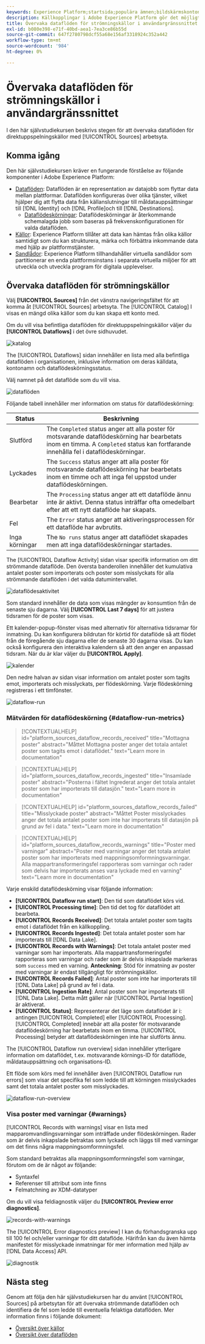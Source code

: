 ```yaml
---
keywords: Experience Platform;startsida;populära ämnen;bildskärmskonton;bildskärmsdataflöden;dataflöden
description: Källkopplingar i Adobe Experience Platform gör det möjligt att importera externt källkodsdata på schemalagd basis. I den här självstudiekursen beskrivs hur du övervakar direktuppspelade dataflöden från arbetsytan Källor.
title: Övervaka dataflöden för strömningskällor i användargränssnittet
exl-id: b080e398-e71f-40bd-aea1-7ea3ce86b55d
source-git-commit: 647f2780798dcf55a68e156af3318924c352a442
workflow-type: tm+mt
source-wordcount: '984'
ht-degree: 0%

---
```


# Övervaka dataflöden för strömningskällor i användargränssnittet

I den här självstudiekursen beskrivs stegen för att övervaka dataflöden för direktuppspelningskällor med [!UICONTROL Sources] arbetsyta.

## Komma igång

Den här självstudiekursen kräver en fungerande förståelse av följande komponenter i Adobe Experience Platform:

* [Dataflöden](../../../dataflows/home.md): Dataflöden är en representation av datajobb som flyttar data mellan plattformar. Dataflöden konfigureras över olika tjänster, vilket hjälper dig att flytta data från källanslutningar till måldatauppsättningar till [!DNL Identity] och [!DNL Profile]och till [!DNL Destinations].
   * [Dataflödeskörningar](../../notifications.md): Dataflödeskörningar är återkommande schemalagda jobb som baseras på frekvenskonfigurationen för valda dataflöden.
* [Källor](../../home.md): Experience Platform tillåter att data kan hämtas från olika källor samtidigt som du kan strukturera, märka och förbättra inkommande data med hjälp av plattformstjänster.
* [Sandlådor](../../../sandboxes/home.md): Experience Platform tillhandahåller virtuella sandlådor som partitionerar en enda plattformsinstans i separata virtuella miljöer för att utveckla och utveckla program för digitala upplevelser.

## Övervaka dataflöden för strömningskällor

Välj **[!UICONTROL Sources]** från det vänstra navigeringsfältet för att komma åt [!UICONTROL Sources] arbetsyta. The [!UICONTROL Catalog] I visas en mängd olika källor som du kan skapa ett konto med.

Om du vill visa befintliga dataflöden för direktuppspelningskällor väljer du **[!UICONTROL Dataflows]** i det övre sidhuvudet.

![katalog](../../images/tutorials/monitor-streaming/catalog.png)

The [!UICONTROL Dataflows] sidan innehåller en lista med alla befintliga dataflöden i organisationen, inklusive information om deras källdata, kontonamn och dataflödeskörningsstatus.

Välj namnet på det dataflöde som du vill visa.

![dataflöden](../../images/tutorials/monitor-streaming/dataflows.png)

Följande tabell innehåller mer information om status för dataflödeskörning:

| Status | Beskrivning |
| ------ | ----------- |
| Slutförd | The `Completed` status anger att alla poster för motsvarande dataflödeskörning har bearbetats inom en timma. A `Completed` status kan fortfarande innehålla fel i dataflödeskörningar. |
| Lyckades | The `Success` status anger att alla poster för motsvarande dataflödeskörning har bearbetats inom en timme och att inga fel uppstod under dataflödeskörningen. |
| Bearbetar | The `Processing` status anger att ett dataflöde ännu inte är aktivt. Denna status inträffar ofta omedelbart efter att ett nytt dataflöde har skapats. |
| Fel | The `Error` status anger att aktiveringsprocessen för ett dataflöde har avbrutits. |
| Inga körningar | The `No runs` status anger att dataflödet skapades men att inga dataflödeskörningar startades. |

The [!UICONTROL Dataflow Activity] sidan visar specifik information om ditt strömmande dataflöde. Den översta banderollen innehåller det kumulativa antalet poster som importerats och poster som misslyckats för alla strömmande dataflöden i det valda datumintervallet.

![dataflödesaktivitet](../../images/tutorials/monitor-streaming/dataflow-activity.png)

Som standard innehåller de data som visas mängder av konsumtion från de senaste sju dagarna. Välj **[!UICONTROL Last 7 days]** för att justera tidsramen för de poster som visas.

Ett kalender-popup-fönster visas med alternativ för alternativa tidsramar för inmatning. Du kan konfigurera bildrutan för körtid för dataflöde så att flödet från de föregående sju dagarna eller de senaste 30 dagarna visas. Du kan också konfigurera den interaktiva kalendern så att den anger en anpassad tidsram. När du är klar väljer du **[!UICONTROL Apply]**.

![kalender](../../images/tutorials/monitor-streaming/calendar.png)

Den nedre halvan av sidan visar information om antalet poster som tagits emot, importerats och misslyckats, per flödeskörning. Varje flödeskörning registreras i ett timfönster.

![dataflow-run](../../images/tutorials/monitor-streaming/dataflow-run.png)

### Mätvärden för dataflödeskörning {#dataflow-run-metrics}

>[!CONTEXTUALHELP]
>id="platform_sources_dataflow_records_received"
>title="Mottagna poster"
>abstract="Måttet Mottagna poster anger det totala antalet poster som tagits emot i dataflödet."
>text="Learn more in documentation"

>[!CONTEXTUALHELP]
>id="platform_sources_dataflow_records_ingested"
>title="Insamlade poster"
>abstract="Posterna i fältet Ingrederat anger det totala antalet poster som har importerats till datasjön."
>text="Learn more in documentation"

>[!CONTEXTUALHELP]
>id="platform_sources_dataflow_records_failed"
>title="Misslyckade poster"
>abstract="Måttet Poster misslyckades anger det totala antalet poster som inte har importerats till datasjön på grund av fel i data."
>text="Learn more in documentation"

>[!CONTEXTUALHELP]
>id="platform_sources_dataflow_records_warnings"
>title="Poster med varningar"
>abstract="Poster med varningar anger det totala antalet poster som har importerats med mappningsomformningsvarningar. Alla mappartransformeringsfel rapporteras som varningar och rader som delvis har importerats anses vara lyckade med en varning"
>text="Learn more in documentation"

Varje enskild dataflödeskörning visar följande information:

* **[!UICONTROL Dataflow run start]**: Den tid som dataflödet körs vid.
* **[!UICONTROL Processing time]**: Den tid det tog för dataflödet att bearbeta.
* **[!UICONTROL Records Received]**: Det totala antalet poster som tagits emot i dataflödet från en källkoppling.
* **[!UICONTROL Records Ingested]**: Det totala antalet poster som har importerats till [!DNL Data Lake].
* **[!UICONTROL Records with Warnings]**: Det totala antalet poster med varningar som har importerats. Alla mappartransformeringsfel rapporteras som varningar och rader som är delvis inkapslade markeras som `success` med en varning. **Anteckning**: Stöd för inmatning av poster med varningar är endast tillgängligt för strömningskällor.
* **[!UICONTROL Records Failed]**: Antal poster som inte har importerats till [!DNL Data Lake] på grund av fel i data.
* **[!UICONTROL Ingestion Rate]**: Antal poster som har importerats till [!DNL Data Lake]. Detta mått gäller när [!UICONTROL Partial Ingestion] är aktiverat.
* **[!UICONTROL Status]**: Representerar det läge som dataflödet är i: antingen [!UICONTROL Completed] eller [!UICONTROL Processing]. [!UICONTROL Completed] innebär att alla poster för motsvarande dataflödeskörning har bearbetats inom en timma. [!UICONTROL Processing] betyder att dataflödeskörningen inte har slutförts ännu.

The [!UICONTROL Dataflow run overview] sidan innehåller ytterligare information om dataflödet, t.ex. motsvarande körnings-ID för dataflöde, måldatauppsättning och organisations-ID.

Ett flöde som körs med fel innehåller även [!UICONTROL Dataflow run errors] som visar det specifika fel som ledde till att körningen misslyckades samt det totala antalet poster som misslyckades.

![dataflow-run-overview](../../images/tutorials/monitor-streaming/dataflow-run-overview.png)

### Visa poster med varningar {#warnings}

[!UICONTROL Records with warnings] visar en lista med mapparomvandlingsvarningar som inträffade under flödeskörningen. Rader som är delvis inkapslade betraktas som lyckade och läggs till med varningar om det finns några mappningsomformningsfel.

Som standard betraktas alla mappningsomformningsfel som varningar, förutom om de är något av följande:

* Syntaxfel
* Referenser till attribut som inte finns
* Felmatchning av XDM-datatyper

Om du vill visa feldiagnostik väljer du **[!UICONTROL Preview error diagnostics]**.

![records-with-warnings](../../images/tutorials/monitor-streaming/records-with-warnings.png)

The [!UICONTROL Error diagnostics preview] I kan du förhandsgranska upp till 100 fel och/eller varningar för ditt dataflöde. Härifrån kan du även hämta manifestet för misslyckade inmatningar för mer information med hjälp av [!DNL Data Access] API.

![diagnostik](../../images/tutorials/monitor-streaming/diagnostics.png)

## Nästa steg

Genom att följa den här självstudiekursen har du använt [!UICONTROL Sources] på arbetsytan för att övervaka strömmande dataflöden och identifiera de fel som ledde till eventuella felaktiga dataflöden. Mer information finns i följande dokument:

* [Översikt över källor](../../home.md)
* [Översikt över dataflöden](../../../dataflows/home.md)
